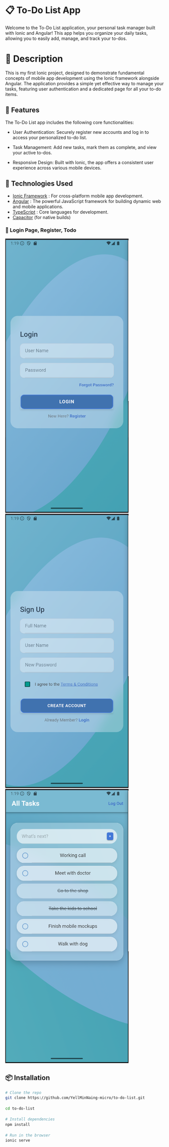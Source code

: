# 📋 To-Do List App

Welcome to the To-Do List application, your personal task manager built with Ionic and Angular! This app helps you organize your daily tasks, allowing you to easily add, manage, and track your to-dos.

# 📝 Description
This is my first Ionic project, designed to demonstrate fundamental concepts of mobile app development using the Ionic framework alongside Angular. The application provides a simple yet effective way to manage your tasks, featuring user authentication and a dedicated page for all your to-do items.

## 🚀 Features

The To-Do List app includes the following core functionalities:

- User Authentication: Securely register new accounts and log in to access your personalized to-do list.

- Task Management: Add new tasks, mark them as complete, and view your active to-dos.

- Responsive Design: Built with Ionic, the app offers a consistent user experience across various mobile devices.

## 🧰 Technologies Used

- [Ionic Framework](https://ionicframework.com/) : For cross-platform mobile app development.
- [Angular](https://angular.io/) : The powerful JavaScript framework for building dynamic web and mobile applications.
- [TypeScript](https://www.typescriptlang.org/) : Core languages for development.
- [Capacitor](https://capacitorjs.com/) (for native builds)

### 🔐 Login Page, Register, Todo 

![Login Page](https://raw.githubusercontent.com/YellMinNaing-micro/to-do-list/main/to-do-list/src/assets/screenshot/login.png) ![Login Page](https://raw.githubusercontent.com/YellMinNaing-micro/to-do-list/main/to-do-list/src/assets/screenshot/register.png) ![Login Page](https://raw.githubusercontent.com/YellMinNaing-micro/to-do-list/main/to-do-list/src/assets/screenshot/todo.png)


## 📦 Installation

```bash
# Clone the repo
git clone https://github.com/YellMinNaing-micro/to-do-list.git

cd to-do-list

# Install dependencies
npm install

# Run in the browser
ionic serve
